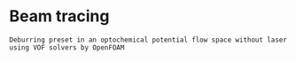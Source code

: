 # Beam tracing
`Deburring preset in an optochemical potential flow space without laser using VOF solvers by OpenFOAM`
